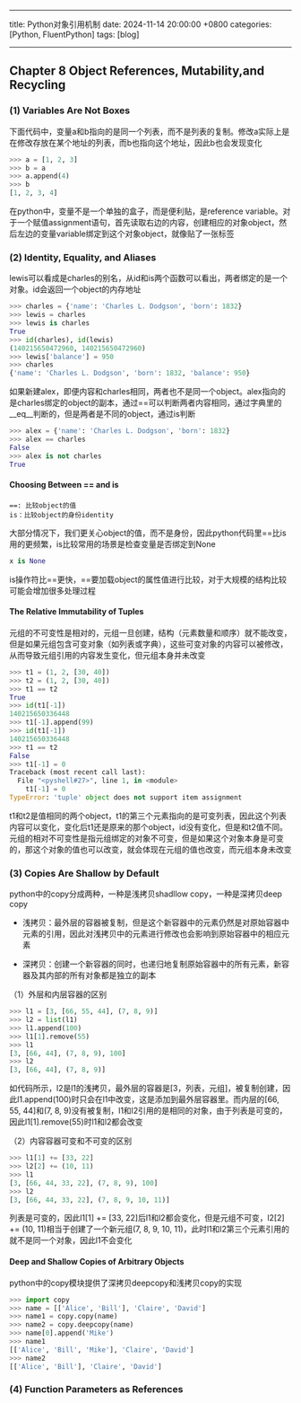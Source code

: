  ---

 title: Python对象引用机制
 date: 2024-11-14 20:00:00 +0800
 categories: [Python, FluentPython]
 tags: [blog]

 ---

## Chapter 8 Object References, Mutability,and Recycling

### (1) Variables Are Not Boxes

下面代码中，变量a和b指向的是同一个列表，而不是列表的复制。修改a实际上是在修改存放在某个地址的列表，而b也指向这个地址，因此b也会发现变化

```python
>>> a = [1, 2, 3]
>>> b = a
>>> a.append(4)
>>> b
[1, 2, 3, 4]
```

在python中，变量不是一个单独的盒子，而是便利贴，是reference variable。对于一个赋值assignment语句，首先读取右边的内容，创建相应的对象object，然后左边的变量variable绑定到这个对象object，就像贴了一张标签

### (2) Identity, Equality, and Aliases

lewis可以看成是charles的别名，从id和is两个函数可以看出，两者绑定的是一个对象。id会返回一个object的内存地址

```python
>>> charles = {'name': 'Charles L. Dodgson', 'born': 1832}
>>> lewis = charles
>>> lewis is charles
True
>>> id(charles), id(lewis)
(140215650472960, 140215650472960)
>>> lewis['balance'] = 950
>>> charles
{'name': 'Charles L. Dodgson', 'born': 1832, 'balance': 950}
```

如果新建alex，即便内容和charles相同，两者也不是同一个object。alex指向的是charles绑定的object的副本，通过==可以判断两者内容相同，通过字典里的__eq__判断的，但是两者是不同的object，通过is判断

```python
>>> alex = {'name': 'Charles L. Dodgson', 'born': 1832}
>>> alex == charles
False
>>> alex is not charles
True
```

#### Choosing Between == and is

```
==: 比较object的值
is：比较object的身份identity
```

大部分情况下，我们更关心object的值，而不是身份，因此python代码里==比is用的更频繁，is比较常用的场景是检查变量是否绑定到None

```python
x is None
```

is操作符比==更快，==要加载object的属性值进行比较，对于大规模的结构比较可能会增加很多处理过程

#### The Relative Immutability of Tuples

元组的不可变性是相对的，元组一旦创建，结构（元素数量和顺序）就不能改变，但是如果元组包含可变对象（如列表或字典），这些可变对象的内容可以被修改，从而导致元组引用的内容发生变化，但元组本身并未改变

```python
>>> t1 = (1, 2, [30, 40])
>>> t2 = (1, 2, [30, 40])
>>> t1 == t2
True
>>> id(t1[-1])
140215650336448
>>> t1[-1].append(99)
>>> id(t1[-1])
140215650336448
>>> t1 == t2
False
>>> t1[-1] = 0
Traceback (most recent call last):
  File "<pyshell#27>", line 1, in <module>
    t1[-1] = 0
TypeError: 'tuple' object does not support item assignment
```

t1和t2是值相同的两个object，t1的第三个元素指向的是可变列表，因此这个列表内容可以变化，变化后t1还是原来的那个object，id没有变化，但是和t2值不同。元组的相对不可变性是指元组绑定的对象不可变，但是如果这个对象本身是可变的，那这个对象的值也可以改变，就会体现在元组的值也改变，而元组本身未改变

### (3) Copies Are Shallow by Default

python中的copy分成两种，一种是浅拷贝shadllow copy，一种是深拷贝deep copy

- 浅拷贝：最外层的容器被复制，但是这个新容器中的元素仍然是对原始容器中元素的引用，因此对浅拷贝中的元素进行修改也会影响到原始容器中的相应元素

- 深拷贝：创建一个新容器的同时，也递归地复制原始容器中的所有元素，新容器及其内部的所有对象都是独立的副本

（1）外层和内层容器的区别

```python
>>> l1 = [3, [66, 55, 44], (7, 8, 9)]
>>> l2 = list(l1)
>>> l1.append(100)
>>> l1[1].remove(55)
>>> l1
[3, [66, 44], (7, 8, 9), 100]
>>> l2
[3, [66, 44], (7, 8, 9)]
```

如代码所示，l2是l1的浅拷贝，最外层的容器是[3，列表，元组]，被复制创建，因此l1.append(100)时只会在l1中改变，这是添加到最外层容器里。而内层的[66, 55, 44]和(7, 8, 9)没有被复制，l1和l2引用的是相同的对象，由于列表是可变的，因此l1[1].remove(55)时l1和l2都会改变

（2）内容容器可变和不可变的区别

```python
>>> l1[1] += [33, 22]
>>> l2[2] += (10, 11)
>>> l1
[3, [66, 44, 33, 22], (7, 8, 9), 100]
>>> l2
[3, [66, 44, 33, 22], (7, 8, 9, 10, 11)]
```

列表是可变的，因此l1[1] += [33, 22]后l1和l2都会变化，但是元组不可变，l2[2] += (10, 11)相当于创建了一个新元组(7, 8, 9, 10, 11)，此时l1和l2第三个元素引用的就不是同一个对象，因此l1不会变化



#### Deep and Shallow Copies of Arbitrary Objects

python中的copy模块提供了深拷贝deepcopy和浅拷贝copy的实现

```python
>>> import copy
>>> name = [['Alice', 'Bill'], 'Claire', 'David']
>>> name1 = copy.copy(name)
>>> name2 = copy.deepcopy(name)
>>> name[0].append('Mike')
>>> name1
[['Alice', 'Bill', 'Mike'], 'Claire', 'David']
>>> name2
[['Alice', 'Bill'], 'Claire', 'David']
```

### (4) Function Parameters as References
